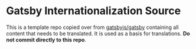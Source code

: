 # Gatsby Internationalization Source

This is a template repo copied over from [gatsbyjs/gatsby](https://github.com/gatsbyjs/gatsby) containing all content that needs to be translated. It is used as a basis for translations. **Do not commit directly to this repo**.
